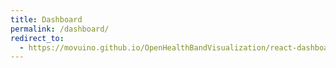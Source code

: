 ```yaml
---
title: Dashboard
permalink: /dashboard/
redirect_to:
  - https://movuino.github.io/OpenHealthBandVisualization/react-dashboard/
---
```


